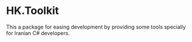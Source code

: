 # HK.Toolkit
This a package for easing development by providing some tools specially for Iranian C# developers.
